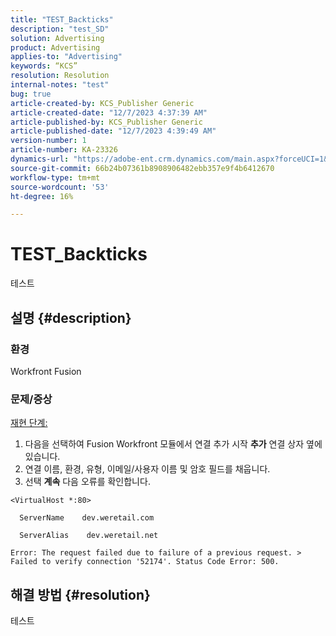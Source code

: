 ```yaml
---
title: "TEST_Backticks"
description: "test_SD"
solution: Advertising
product: Advertising
applies-to: "Advertising"
keywords: “KCS”
resolution: Resolution
internal-notes: "test"
bug: true
article-created-by: KCS_Publisher Generic
article-created-date: "12/7/2023 4:37:39 AM"
article-published-by: KCS_Publisher Generic
article-published-date: "12/7/2023 4:39:49 AM"
version-number: 1
article-number: KA-23326
dynamics-url: "https://adobe-ent.crm.dynamics.com/main.aspx?forceUCI=1&pagetype=entityrecord&etn=knowledgearticle&id=2f2c7357-ba94-ee11-be37-6045bd006149"
source-git-commit: 66b24b07361b8908906482ebb357e9f4b6412670
workflow-type: tm+mt
source-wordcount: '53'
ht-degree: 16%

---
```


# TEST_Backticks


테스트

## 설명 {#description}


### 환경

Workfront Fusion

### 문제/증상

<u>재현 단계:</u>

1. 다음을 선택하여 Fusion Workfront 모듈에서 연결 추가 시작 <b>추가</b> 연결 상자 옆에 있습니다.
2. 연결 이름, 환경, 유형, 이메일/사용자 이름 및 암호 필드를 채웁니다.
3. 선택 <b>계속</b> 다음 오류를 확인합니다.



```
<VirtualHost *:80>
 
  ServerName    dev.weretail.com
 
  ServerAlias    dev.weretail.net
```



```
Error: The request failed due to failure of a previous request. > Failed to verify connection '52174'. Status Code Error: 500.
```



## 해결 방법 {#resolution}


테스트
